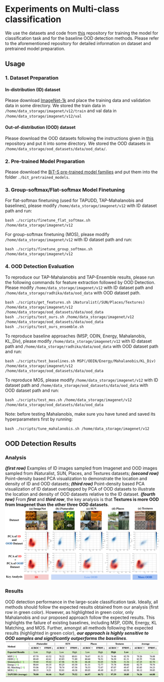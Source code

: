 # Experiments on Multi-class classification

We use the datasets and code from [this](https://github.com/deeplearning-wisc/large_scale_ood) repository for training the model for classification task and for the baseline OOD detection methods. Please refer to the aforementioned repository for detailed information on dataset and pretrained model preparation.

## Usage

### 1. Dataset Preparation

#### In-distribution (ID) dataset
Please download [ImageNet-1k](http://www.image-net.org/challenges/LSVRC/2012/index) and place the training data and validation data in some directory. We stored the train data in `/home/data_storage/imagenet/v12/train` and val data in `/home/data_storage/imagenet/v12/val`

#### Out-of-distribution (OOD) dataset
Please download the OOD datasets following the instructions given in [this](https://github.com/deeplearning-wisc/large_scale_ood) repository and put it into some directory. We stored the OOD datasets in `/home/data_storage/ood_datasets/data/ood_data/`.

### 2. Pre-trained Model Preparation

Please download the [BiT-S pre-trained model families](https://github.com/google-research/big_transfer)
and put them into the folder `./bit_pretrained_models`.


### 3. Group-softmax/Flat-softmax Model Finetuning

For flat-softmax finetuning (used for TAPUDD, TAP-Mahalanobis and baselines), please modify `/home/data_storage/imagenet/v12` with ID dataset path and run:

```
bash ./scripts/finetune_flat_softmax.sh /home/data_storage/imagenet/v12
```

For group-softmax finetuning (MOS), please modify `/home/data_storage/imagenet/v12` with ID dataset path and run:

```
bash ./scripts/finetune_group_softmax.sh /home/data_storage/imagenet/v12
```


### 4. OOD Detection Evaluation

To reproduce our TAP-Mahalanobis and TAP-Ensemble results, please run the following commands for feature extraction followed by OOD Detection. Please modify `/home/data_storage/imagenet/v12` with ID dataset path and `/home/data_storage/radhika/data/ood_data` with OOD dataset path.
```
bash ./scripts/get_features.sh iNaturalist(/SUN/Places/Textures) /home/data_storage/imagenet/v12 /home/data_storage/ood_datasets/data/ood_data
bash ./scripts/test_ours.sh /home/data_storage/imagenet/v12 /home/data_storage/ood_datasets/data/ood_data
bash ./scripts/test_ours_ensemble.sh 
```

To reproduce baseline approaches (MSP, ODIN, Energy, Mahalanobis, KL_Div), please modify `/home/data_storage/imagenet/v12` with ID dataset path and `/home/data_storage/radhika/data/ood_data` with OOD dataset path and run:
```
bash ./scripts/test_baselines.sh MSP(/ODIN/Energy/Mahalanobis/KL_Div) /home/data_storage/imagenet/v12 /home/data_storage/ood_datasets/data/ood_data
```

To reproduce MOS, please modify `/home/data_storage/imagenet/v12` with ID dataset path and `/home/data_storage/ood_datasets/data/ood_data` with OOD dataset path and run:
```
bash ./scripts/test_mos.sh /home/data_storage/imagenet/v12 /home/data_storage/ood_datasets/data/ood_data
```

Note: before testing Mahalanobis, make sure you have tuned and saved its hyperparameters first by running:
```
bash ./scripts/tune_mahalanobis.sh /home/data_storage/imagenet/v12
```

## OOD Detection Results

### Analysis
<!-- ***(top)*** Examples of ID images sampled from Imagenet and OOD images sampled from iNaturalist, SUN, Places, and Textures dataset; ***(middle)*** Point-density based PCA visualization to demonstrate the location and density of ID and OOD datasets; ***(bottom)*** Point-density based PCA visualization of ID dataset overlapped by PCA of different OOD datasets to demonstrate the location and density of different OOD datasets relative to the ID dataset. Dataset images ***(top)*** and PCA ***(bottom)*** demonstrates that Textures is more different from Imagenet than other three OOD datasets. -->
***(first row)*** Examples of ID images sampled from Imagenet and OOD images sampled from iNaturalist, SUN, Places, and Textures datasets; ***(second row)*** Point-density based PCA visualization to demonstrate the location and density of ID and OOD datasets; ***(third row)*** Point-density based PCA visualization of ID dataset overlapped by PCA of  OOD datasets to illustrate the location and density of OOD datasets relative to the ID dataset. ***(fourth row)*** From ***first*** and ***third row***, the key analysis is that **Textures is more OOD from Imagenet than the other three OOD datasets**.
![pca_results](images/pca.png)

### Results
<!-- OOD detection performance comparison between TAPUDD method and baselines. Our method detects samples from Textures more OOD compared to samples from iNaturalist, SUN, Places (similar to the way humans perceive). -->
OOD detection performance in the large-scale classification task. Ideally, all methods should follow the expected results obtained from our analysis (first row in green color).
However, as highlighted in green color, only Mahalanobis and our proposed approach follow the expected results. This highlights the failure of existing baselines, including MSP, ODIN, Energy, KL Matching, and MOS.
Further, amongst all methods following the expected results (highlighted in green color), ***our approach is highly sensitive to OOD samples and significantly outperforms the baselines***. 
![results](images/multi-class.png)
